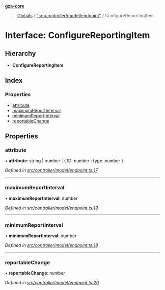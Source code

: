 **[gza-core](../README.md)**

> [Globals](../README.md) / ["src/controller/model/endpoint"](../modules/_src_controller_model_endpoint_.md) / ConfigureReportingItem

# Interface: ConfigureReportingItem

## Hierarchy

* **ConfigureReportingItem**

## Index

### Properties

* [attribute](_src_controller_model_endpoint_.configurereportingitem.md#attribute)
* [maximumReportInterval](_src_controller_model_endpoint_.configurereportingitem.md#maximumreportinterval)
* [minimumReportInterval](_src_controller_model_endpoint_.configurereportingitem.md#minimumreportinterval)
* [reportableChange](_src_controller_model_endpoint_.configurereportingitem.md#reportablechange)

## Properties

### attribute

•  **attribute**: string \| number \| { ID: number ; type: number  }

*Defined in [src/controller/model/endpoint.ts:17](https://github.com/GrandeurSmart/gza-core/blob/master/src/src/controller/model/endpoint.ts#L17)*

___

### maximumReportInterval

•  **maximumReportInterval**: number

*Defined in [src/controller/model/endpoint.ts:19](https://github.com/GrandeurSmart/gza-core/blob/master/src/src/controller/model/endpoint.ts#L19)*

___

### minimumReportInterval

•  **minimumReportInterval**: number

*Defined in [src/controller/model/endpoint.ts:18](https://github.com/GrandeurSmart/gza-core/blob/master/src/src/controller/model/endpoint.ts#L18)*

___

### reportableChange

•  **reportableChange**: number

*Defined in [src/controller/model/endpoint.ts:20](https://github.com/GrandeurSmart/gza-core/blob/master/src/src/controller/model/endpoint.ts#L20)*
